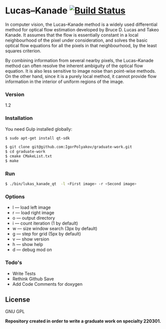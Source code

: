 # Lucas–Kanade  [![Build Status](https://travis-ci.org/IgorPolyakov/graduate-work.svg?branch=master)](https://travis-ci.org/IgorPolyakov/graduate-work) 

In computer vision, the Lucas–Kanade method is a widely used differential method for optical flow estimation developed by Bruce D. Lucas and Takeo Kanade. It assumes that the flow is essentially constant in a local neighbourhood of the pixel under consideration, and solves the basic optical flow equations for all the pixels in that neighbourhood, by the least squares criterion.

By combining information from several nearby pixels, the Lucas–Kanade method can often resolve the inherent ambiguity of the optical flow equation. It is also less sensitive to image noise than point-wise methods. On the other hand, since it is a purely local method, it cannot provide flow information in the interior of uniform regions of the image.

### Version
1.2
### Installation

You need Gulp installed globally:

```sh
$ sudo apt-get install qt-sdk
```

```sh
$ git clone git@github.com:IgorPolyakov/graduate-work.git
$ cd graduate-work
$ cmake CMakeList.txt
$ make
```

### Run
```sh
$ ./bin/lukas_kanade_qt  -l <First image> -r <Second image>
```
### Options
 - l — load left image
 - r — load right image
 - o — output directory
 - i — count iteration (1 by default)
 - w — size window search (3px by default)
 - g — step for grid (5px by default)
 - v — show version
 - h — show help
 - d — debug mod on

### Todo's

 - Write Tests
 - Rethink Github Save
 - Add Code Comments for doxygen

License
----

GNU GPL


**Repository created in order to write a graduate work on specialty 220301.**
